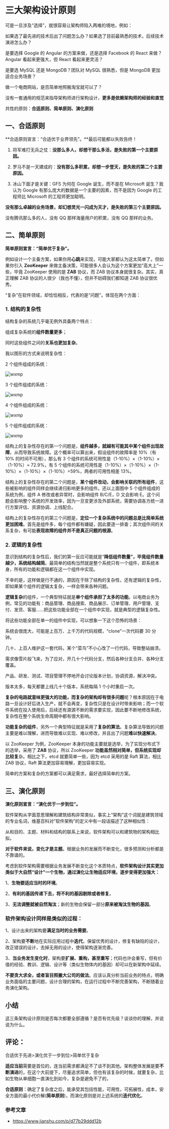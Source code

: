 # 三大架构设计原则

可是一旦涉及“选择”，就很容易让架构师陷入两难的境地，例如：

如果选了最先进的技术后出了问题怎么办？如果选了目前最熟悉的技术，后续技术演进怎么办？

是要选择 Google 的 Angular 的方案来做，还是选择 Facebook 的 React 来做？Angular 看起来更强大，但 React 看起来更灵活？

是要选 MySQL 还是 MongoDB？团队对 MySQL 很熟悉，但是 MongoDB 更加适合业务场景？

做一个电商网站，是否简单地照搬淘宝就可以了？

没有一套通用的规范来指导架构师进行架构设计，**更多是依赖架构师的经验和直觉**

共性的原则：**合适原则、简单原则、演化原则**

## 一、合适原则

**合适原则宣言：“合适优于业界领先”。**最后可能都以失败告终！

1. 将军难打无兵之仗：**没那么多人，却想干那么多活，是失败的第一个主要原因。**

2. 罗马不是一天建成的：**没有那么多积累，却想一步登天，是失败的第二个主要原因。**

3. 冰山下面才是关键：GFS 为何在 Google 诞生，而不是在 Microsoft 诞生？我认为 Google 有那么庞大的数据是一个主要的因素，而不是因为 Google 的工程师比 Microsoft 的工程师更加聪明。

**没有那么卓越的业务场景，却幻想灵光一闪成为天才，是失败的第三个主要原因。**

没有腾讯那么多的人，没有 QQ 那样海量用户的积累，没有 QQ 那样的业务。

## 二、简单原则

**简单原则宣言：“简单优于复杂”。**

例如设计一个主备方案，如果你用**心跳**来实现，可能大家都认为这太简单了。但如果你引入 **ZooKeeper** 来做主备决策，可能很多人会认为这个方案更加“高大上”一些，毕竟 ZooKeeper 使用的是 **ZAB** 协议，而 ZAB 协议本身就很复杂。其实，真正理解 ZAB 协议的人很少（我也不懂），但并不妨碍我们都知道 ZAB 协议很优秀。

“复杂”在软件领域，却恰恰相反，代表的是“问题”。体现在两个方面：

### 1. 结构的复杂性

结构复杂的系统几乎毫无例外具备两个特点：

组成复杂系统的**组件数量更多**；

同时这些组件之间的**关系也更加复杂**。

我以图形的方式来说明复杂性：

2 个组件组成的系统：

![wxmp](https://www.yijiyong.com/assets/img/architecture/basic/prin3-1.png)

3 个组件组成的系统：

![wxmp](https://www.yijiyong.com/assets/img/architecture/basic/prin3-2.png)

4 个组件组成的系统：

![wxmp](https://www.yijiyong.com/assets/img/architecture/basic/prin3-3.png)

5 个组件组成的系统：

![wxmp](https://www.yijiyong.com/assets/img/architecture/basic/prin3-4.png)

结构上的复杂性存在的第一个问题是，**组件越多，就越有可能其中某个组件出现故障**，从而导致系统故障。这个概率可以算出来，假设组件的故障率是 10%（有 10% 的时间不可用），那么有 3 个组件的系统可用性是（1-10%）×（1-10%）×（1-10%）= 72.9%，有 5 个组件的系统可用性是（1-10%）×（1-10%）×（1-10%）×（1-10%）×（1-10%）=59%，两者的可用性相差 13%。

结构上的复杂性存在的第二个问题是，**某个组件改动，会影响关联的所有组件**，这些被影响的组件同样会继续递归影响更多的组件。还以上面图中 5 个组件组成的系统为例，组件 A 修改或者异常时，会影响组件 B/C/E，D 又会影响 E。这个问题会影响整个系统的开发效率，因为一旦变更涉及外部系统，需要协调各方统一进行方案评估、资源协调、上线配合。

结构上的复杂性存在的第三个问题是，**定位一个复杂系统中的问题总是比简单系统更加困难**。首先是组件多，每个组件都有嫌疑，因此要逐一排查；其次组件间的关系复杂，有可能**表现故障的组件并不是真正问题的根源**。

### 2. 逻辑的复杂性

意识到结构的复杂性后，我们的第一反应可能就是“**降低组件数量”，毕竟组件数量越少，系统结构越简**。最简单的结构当然就是整个系统只有一个组件，即系统本身，所有的功能和逻辑都在这一个组件中实现。

不幸的是，这样做是行不通的，原因在于除了结构的复杂性，还有逻辑的复杂性，即如果某个组件的逻辑太复杂，一样会带来各种问题。

**逻辑复杂**的组件，一个典型特征就是**单个组件承担了太多的功能**。以电商业务为例，常见的功能有：商品管理、商品搜索、商品展示、订单管理、用户管理、支付、发货、客服……把这些功能全部在一个组件中实现，就是典型的逻辑复杂性。

将这些功能全部在单一的组件中实现，可以想象一下这个恐怖的场景：

系统会很庞大，可能是上百万、上千万的代码规模，“clone”一次代码要 30 分钟。

几十、上百人维护这一套代码，某个“菜鸟”不小心改了一行代码，导致整站崩溃。

需求像雪片般飞来，为了应对，开几十个代码分支，然后各种分支合并、各种分支覆盖。

产品、研发、测试、项目管理不停地开会讨论版本计划，协调资源，解决冲突。

版本太多，每天都要上线几十个版本，系统每隔 1 个小时重启一次。

**复杂的电路就意味更强大的功能，而复杂的架构却有很多问题**呢？根本原因在于电路一旦设计好后进入生产，就不会再变，复杂性只是在设计时带来影响；而一个软件系统在投入使用后，后续还有源源不断的需求要实现，因此要不断地修改系统，复杂性在整个系统生命周期中都有很大影响。

**功能复杂的组件**，另外一个典型特征就是采用了**复杂的算法**。复杂算法导致的问题主要是难以理解，进而导致难以实现、难以修改，并且出了问题**难以快速解决**。

以 ZooKeeper 为例，ZooKeeper 本身的功能主要就是选举，为了实现分布式下的选举，采用了 **ZAB** 协议，所以 ZooKeeper **功能虽然相对简单，但系统实现却比较复**杂。相比之下，etcd 就要简单一些，因为 etcd 采用的是 Raft 算法，相比 ZAB 协议，Raft 算法更加容易理解，更加容易实现。

简单的方案和复杂的方案都可以满足需求，最好选择简单的方案。

## 三、演化原则

**演化原则宣言：“演化优于一步到位”。**

软件架构从字面意思理解和建筑结构非常类似，事实上“架构”这个词就是建筑领域的专业名词，维基百科对“软件架构”的定义中有一段话描述了这种相似性：

从和目的、主题、材料和结构的联系上来说，软件架构可以和建筑物的架构相比拟。

**对于软件来说，变化才是主题**。根据业务的发展而不断变化，很多预测和分析都是不靠谱的。

考虑到软件架构需要根据业务发展不断变化这个本质特点，**软件架构设计其实更加类似于大自然“设计”一个生物，通过演化让生物适应环境，逐步变得更加强大：**

1、**生物要适应当时的环境**。

2、**有利的基因传递下去，将不利的基因剔除或者修复**。

3、**无法调整就被自然淘汰**；新的生物会保留一部分**原来被淘汰生物的基因**。

### 软件架构设计同样是类似的过程：

1、设计出来的架构要**满足当时的业务需要**。

2、架构要**不断**地在实际应用过程中**迭代**，保留优秀的设计，修复有缺陷的设计，改正错误的设计，去掉无用的设计，使得架构逐渐完善。

3、**当业务发生变化时**，架构要**扩展、重构，甚至重写**；代码也许会重写，但有价值的经验、教训、逻辑、设计等（类似生物体内的基因）却可以在新架构中延续。

**不要贪大求全，或者盲目照搬大公司的做法**。应该认真分析当前业务的特点，明确业务面临的主要问题，设计合理的架构，在运行过程中不断完善架构，不断随着业务演化架构。

## 小结

这三条架构设计原则是否每次都要全部遵循？是否有优先级？谈谈你的理解，并说说为什么。

## 评论：

合适优于先进>演化优于一步到位>简单优于复杂

**适应当前**需要是首位的，连当前需求都满足不了谈不到其他。架构整体发展是要**不断演进**的，在这个大前提下，尽量追求简单，但也有该复杂的时候，就要复杂，比如生物从单细胞一直演化到如今，复杂是避免不了的，

**合适原则**：确定了复杂度之后，能承受其包括性能，可用性，可拓展性，成本，安全方面的最小代价解(**简单原则**)，而演化原则是对上述系统的**迭代优化**。

### 参考文章

- https://www.jianshu.com/p/d77b29ddd12b
